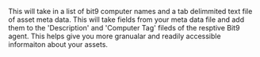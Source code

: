 This will take in a list of bit9 computer names and a tab delimmited text file of asset meta data.  This will take fields from your
meta data file and add them to the 'Description' and 'Computer Tag' fileds of the resptive Bit9 agent.  This helps give you more granualar
and readily accessible informaiton about your assets.
